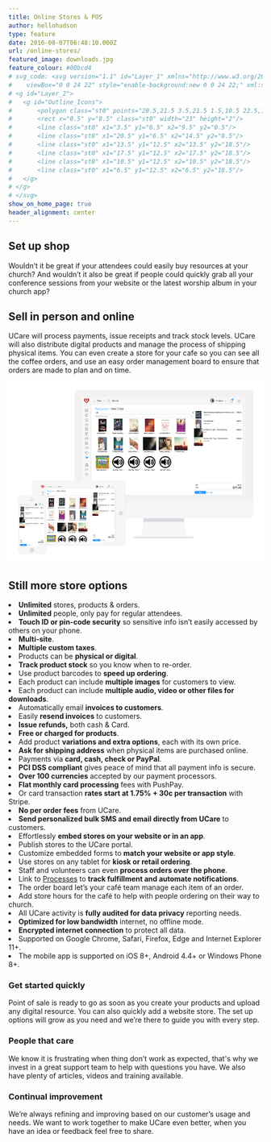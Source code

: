 ```yaml
---
title: Online Stores & POS
author: hellohudson
type: feature
date: 2016-08-07T06:48:10.000Z
url: /online-stores/
featured_image: downloads.jpg
feature_colour: #00bcd4
# svg_code: <svg version="1.1" id="Layer_1" xmlns="http://www.w3.org/2000/svg" xmlns:xlink="http://www.w3.org/1999/xlink" x="0px" y="0px"
# 	 viewBox="0 0 24 22" style="enable-background:new 0 0 24 22;" xml:space="preserve">
# <g id="Layer_2">
# 	<g id="Outline_Icons">
# 		<polygon class="st0" points="20.5,21.5 3.5,21.5 1.5,10.5 22.5,10.5 		"/>
# 		<rect x="0.5" y="8.5" class="st0" width="23" height="2"/>
# 		<line class="st0" x1="3.5" y1="6.5" x2="9.5" y2="0.5"/>
# 		<line class="st0" x1="20.5" y1="6.5" x2="14.5" y2="0.5"/>
# 		<line class="st0" x1="13.5" y1="12.5" x2="13.5" y2="18.5"/>
# 		<line class="st0" x1="17.5" y1="12.5" x2="17.5" y2="18.5"/>
# 		<line class="st0" x1="10.5" y1="12.5" x2="10.5" y2="18.5"/>
# 		<line class="st0" x1="6.5" y1="12.5" x2="6.5" y2="18.5"/>
# 	</g>
# </g>
# </svg>
show_on_home_page: true
header_alignment: center
---
```


## Set up shop

Wouldn’t it be great if your attendees could easily buy resources at your church? And wouldn’t it also be great if people could quickly grab all your conference sessions from your website or the latest worship album in your church app?

## Sell in person and online

UCare will process payments, issue receipts and track stock levels. UCare will also distribute digital products and manage the process of shipping physical items. You can even create a store for your cafe so you can see all the coffee orders, and use an easy order management board to ensure that orders are made to plan and on time.

![](stores_2.png)

## Still more store options

<style>ul.checklist{padding:0} ul.checklist li{padding:2px 0 6px 36px;background:url(/wp-content/uploads/2016/10/check2.svg) no-repeat 0 0;list-style:none}</style><li><strong>Unlimited</strong> stores, products &amp; orders.</li><li><strong>Unlimited</strong> people, only pay for regular attendees.</li><li><strong>Touch ID or pin-code security</strong> so sensitive info isn’t easily accessed by others on your phone.</li><li><strong>Multi-site</strong>.</li><li><strong>Multiple custom taxes</strong>.</li><li>Products can be <strong>physical or digital</strong>.</li><li><strong>Track product stock</strong> so you know when to re-order.</li><li>Use product barcodes to <strong>speed up ordering</strong>.</li><li>Each product can include <strong>multiple images</strong> for customers to view.</li><li>Each product can include <strong>multiple audio, video or other files for downloads</strong>.</li><li>Automatically email <strong>invoices to customers</strong>.</li><li>Easily <strong>resend invoices</strong> to customers.</li><li><strong>Issue refunds,</strong> both cash &amp; Card.</li><li><strong>Free or charged for products</strong>.</li><li>Add product <strong>variations and extra options</strong>, each with its own price.</li><li><strong>Ask for shipping address</strong> when physical items are purchased online.</li><li>Payments via <strong>card, cash, check or PayPal</strong>.</li><li><strong>PCI DSS compliant</strong> gives peace of mind that all payment info is secure.</li><li><strong>Over 100 currencies</strong> accepted by our payment processors.</li><li><strong>Flat monthly card processing</strong> fees with PushPay.</li><li>Or card transaction <strong>rates start at 1.75% + 30c per transaction</strong> with Stripe.</li><li><strong>No per order fees</strong> from UCare.</li><li><strong>Send personalized bulk SMS and email directly from UCare</strong> to customers.</li><li>Effortlessly <strong>embed stores on your website or in an app</strong>.</li><li>Publish stores to the UCare portal.</li><li>Customize embedded forms to <strong>match your website or app style</strong>.</li><li>Use stores on any tablet for <strong>kiosk or retail ordering</strong>.</li><li>Staff and volunteers can even <strong>process orders over the phone</strong>.</li><li>Link to <a href="/features/processes-automation/">Processes</a> to <strong>track fulfillment and automate notifications</strong>.</li><li>The order board let’s your café team manage each item of an order.</li><li>Add store hours for the café to help with people ordering on their way to church.</li><li>All UCare activity is <strong>fully audited for data privacy</strong> reporting needs.</li><li><strong>Optimized for low bandwidth</strong> internet, no offline mode.</li><li><strong>Encrypted internet connection</strong> to protect all data.</li><li>Supported on Google Chrome, Safari, Firefox, Edge and Internet Explorer 11+.</li><li>The mobile app is supported on iOS 8+, Android 4.4+ or Windows Phone 8+.</li>

### Get started quickly

Point of sale is ready to go as soon as you create your products and upload any digital resource. You can also quickly add a website store. The set up options will grow as you need and we’re there to guide you with every step.

### People that care

We know it is frustrating when thing don’t work as expected, that's why we invest in a great support team to help with questions you have. We also have plenty of articles, videos and training available.

### Continual improvement

We’re always refining and improving based on our customer’s usage and needs. We want to work together to make UCare even better, when you have an idea or feedback feel free to share.